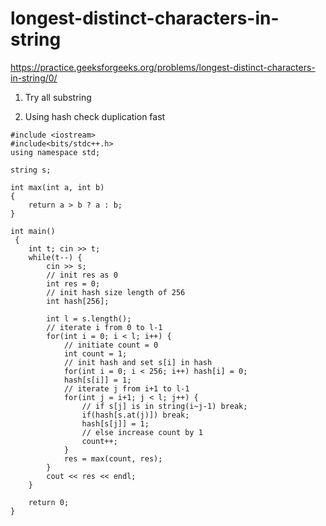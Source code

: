 # longest-distinct-characters-in-string

https://practice.geeksforgeeks.org/problems/longest-distinct-characters-in-string/0/

1. Try all substring

2. Using hash check duplication fast

```
#include <iostream>
#include<bits/stdc++.h>
using namespace std;

string s;

int max(int a, int b)
{
    return a > b ? a : b;
}

int main()
 {
	int t; cin >> t;
	while(t--) {
	    cin >> s;
	    // init res as 0
	    int res = 0;
	    // init hash size length of 256
	    int hash[256]; 
	    
	    int l = s.length();
        // iterate i from 0 to l-1
        for(int i = 0; i < l; i++) {
            // initiate count = 0
            int count = 1;
            // init hash and set s[i] in hash
            for(int i = 0; i < 256; i++) hash[i] = 0;
            hash[s[i]] = 1;
            // iterate j from i+1 to l-1
            for(int j = i+1; j < l; j++) {
                // if s[j] is in string(i~j-1) break;
                if(hash[s.at(j)]) break;
                hash[s[j]] = 1;
                // else increase count by 1
                count++;
            }
            res = max(count, res);
        }
        cout << res << endl;
	}
	    
	return 0;
}
```
